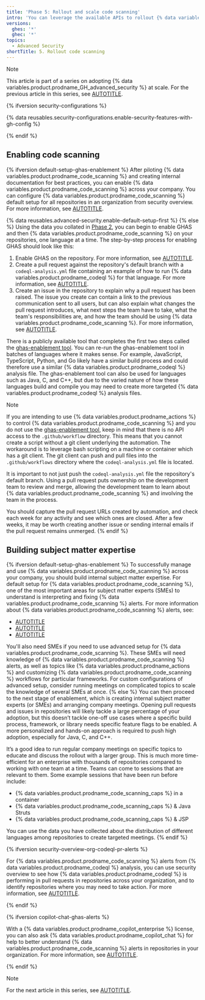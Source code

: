 ```yaml
---
title: 'Phase 5: Rollout and scale code scanning'
intro: 'You can leverage the available APIs to rollout {% data variables.product.prodname_code_scanning %} programmatically by team and by language across your enterprise using the repository data you collected earlier.'
versions:
  ghes: '*'
  ghec: '*'
topics:
  - Advanced Security
shortTitle: 5. Rollout code scanning
---
```


> [!NOTE]
> This article is part of a series on adopting {% data variables.product.prodname_GH_advanced_security %} at scale. For the previous article in this series, see [AUTOTITLE](/code-security/adopting-github-advanced-security-at-scale/phase-4-create-internal-documentation).

{% ifversion security-configurations %}

{% data reusables.security-configurations.enable-security-features-with-gh-config %}

{% endif %}

## Enabling code scanning

{% ifversion default-setup-ghas-enablement %}
After piloting {% data variables.product.prodname_code_scanning %} and creating internal documentation for best practices, you can enable {% data variables.product.prodname_code_scanning %} across your company. You can configure {% data variables.product.prodname_code_scanning %} default setup for all repositories in an organization from security overview. For more information, see [AUTOTITLE](/code-security/code-scanning/enabling-code-scanning/configuring-default-setup-for-code-scanning-at-scale#configuring-default-setup-for-all-eligible-repositories-in-an-organization).

{% data reusables.advanced-security.enable-default-setup-first %}
{% else %}
Using the data you collated in [Phase 2](/code-security/adopting-github-advanced-security-at-scale/phase-2-preparing-to-enable-at-scale), you can begin to enable GHAS and then {% data variables.product.prodname_code_scanning %} on your repositories, one language at a time. The step-by-step process for enabling GHAS should look like this:

1. Enable GHAS on the repository. For more information, see [AUTOTITLE](/repositories/managing-your-repositorys-settings-and-features/enabling-features-for-your-repository/managing-security-and-analysis-settings-for-your-repository).
1. Create a pull request against the repository's default branch with a `codeql-analysis.yml` file containing an example of how to run {% data variables.product.prodname_codeql %} for that language. For more information, see [AUTOTITLE](/pull-requests/collaborating-with-pull-requests/proposing-changes-to-your-work-with-pull-requests/creating-a-pull-request).
1. Create an issue in the repository to explain why a pull request has been raised. The issue you create can contain a link to the previous communication sent to all users, but can also explain what changes the pull request introduces, what next steps the team have to take, what the team's responsibilities are, and how the team should be using {% data variables.product.prodname_code_scanning %}. For more information, see [AUTOTITLE](/issues/tracking-your-work-with-issues/creating-an-issue).

There is a publicly available tool that completes the first two steps called the [ghas-enablement tool](https://github.com/NickLiffen/ghas-enablement). You can re-run the ghas-enablement tool in batches of languages where it makes sense. For example, JavaScript, TypeScript, Python, and Go likely have a similar build process and could therefore use a similar {% data variables.product.prodname_codeql %} analysis file. The ghas-enablement tool can also be used for languages such as Java, C, and C++, but due to the varied nature of how these languages build and compile you may need to create more targeted {% data variables.product.prodname_codeql %} analysis files.

> [!NOTE]
> If you are intending to use {% data variables.product.prodname_actions %} to control {% data variables.product.prodname_code_scanning %} and you do not use the [ghas-enablement tool](https://github.com/NickLiffen/ghas-enablement), keep in mind that there is no API access to the `.github/workflow` directory. This means that you cannot create a script without a git client underlying the automation. The workaround is to leverage bash scripting on a machine or container which has a git client. The git client can push and pull files into the `.github/workflows` directory where the `codeql-analysis.yml` file is located.

It is important to not just push the `codeql-analysis.yml` file the repository's default branch. Using a pull request puts ownership on the development team to review and merge, allowing the development team to learn about {% data variables.product.prodname_code_scanning %} and involving the team in the process.

You should capture the pull request URLs created by automation, and check each week for any activity and see which ones are closed. After a few weeks, it may be worth creating another issue or sending internal emails if the pull request remains unmerged.
{% endif %}

## Building subject matter expertise

{% ifversion default-setup-ghas-enablement %}
To successfully manage and use {% data variables.product.prodname_code_scanning %} across your company, you should build internal subject matter expertise. For default setup for {% data variables.product.prodname_code_scanning %}, one of the most important areas for subject matter experts (SMEs) to understand is interpreting and fixing {% data variables.product.prodname_code_scanning %} alerts. For more information about {% data variables.product.prodname_code_scanning %} alerts, see:

* [AUTOTITLE](/code-security/code-scanning/managing-code-scanning-alerts/about-code-scanning-alerts)
* [AUTOTITLE](/code-security/code-scanning/managing-code-scanning-alerts/assessing-code-scanning-alerts-for-your-repository)
* [AUTOTITLE](/code-security/code-scanning/managing-code-scanning-alerts/resolving-code-scanning-alerts)

You'll also need SMEs if you need to use advanced setup for {% data variables.product.prodname_code_scanning %}. These SMEs will need knowledge of {% data variables.product.prodname_code_scanning %} alerts, as well as topics like {% data variables.product.prodname_actions %} and customizing {% data variables.product.prodname_code_scanning %} workflows for particular frameworks. For custom configurations of advanced setup, consider running meetings on complicated topics to scale the knowledge of several SMEs at once.
{% else %}
You can then proceed to the next stage of enablement, which is creating internal subject matter experts (or SMEs) and arranging company meetings. Opening pull requests and issues in repositories will likely tackle a large percentage of your adoption, but this doesn’t tackle one-off use cases where a specific build process, framework, or library needs specific feature flags to be enabled. A more personalized and hands-on approach is required to push high adoption, especially for Java, C, and C++.

It’s a good idea to run regular company meetings on specific topics to educate and discuss the rollout with a larger group. This is much more time-efficient for an enterprise with thousands of repositories compared to working with one team at a time. Teams can come to sessions that are relevant to them. Some example sessions that have been run before include:

* {% data variables.product.prodname_code_scanning_caps %} in a container
* {% data variables.product.prodname_code_scanning_caps %} & Java Struts
* {% data variables.product.prodname_code_scanning_caps %} & JSP

You can use the data you have collected about the distribution of different languages among repositories to create targeted meetings.
{% endif %}

{% ifversion security-overview-org-codeql-pr-alerts %}

For {% data variables.product.prodname_code_scanning %} alerts from {% data variables.product.prodname_codeql %} analysis, you can use security overview to see how {% data variables.product.prodname_codeql %} is performing in pull requests in repositories across your organization, and to identify repositories where you may need to take action. For more information, see [AUTOTITLE](/code-security/security-overview/viewing-metrics-for-pull-request-alerts).

{% endif %}

{% ifversion copilot-chat-ghas-alerts %}

With a {% data variables.product.prodname_copilot_enterprise %} license, you can also ask {% data variables.product.prodname_copilot_chat %} for help to better understand {% data variables.product.prodname_code_scanning %} alerts in repositories in your organization. For more information, see [AUTOTITLE](/copilot/using-github-copilot/asking-github-copilot-questions-in-githubcom#asking-questions-about-alerts-from-github-advanced-security-features).

{% endif %}

> [!NOTE]
> For the next article in this series, see [AUTOTITLE](/code-security/adopting-github-advanced-security-at-scale/phase-6-rollout-and-scale-secret-scanning).
